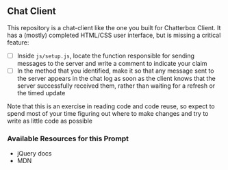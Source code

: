 ## Chat Client
This repository is a chat-client like the one you built for Chatterbox Client. It has a (mostly) completed HTML/CSS user interface, but is missing a critical feature:

* [ ] Inside `js/setup.js`, locate the function responsible for sending messages to the server and write a comment to indicate your claim
* [ ] In the method that you identified, make it so that any message sent to the server appears in the chat log as soon as the client knows that the server successfully received them, rather than waiting for a refresh or the timed update

Note that this is an exercise in reading code and code reuse, so expect to spend most of your time figuring out where to make changes and try to write as little code as possible

### Available Resources for this Prompt
* jQuery docs
* MDN
